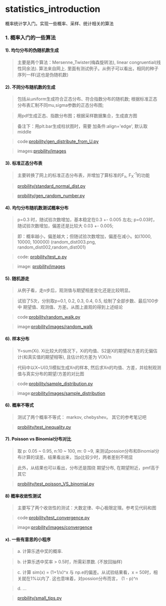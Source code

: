 # statistics_introduction
概率统计学入门。实现一些概率、采样、统计相关的算法

### 1. 概率入门的一些算法

####    1). 均匀分布的伪随机数生成
>   主要是两个算法：Mersenne_Twister(梅森旋转法), linear congruential(线性同余法). 算法来自网上.
    里面有测试例子。从例子可以看出，相同的种子序列一样(这也是伪随机数)

####    2). 不同分布随机数的生成

>  包括从uniform生成符合正态分布、符合指数分布的随机数; 根据标准正态分布表汇制不同mu,sigma参数的正态分布图; 

>   用pdf生成正态、指数分布图；根据采样数据集合，生成直方图

>   备注下：用plt.bar生成柱状图时，需要 加条件:align='edge', 默认取 middle

>   code:[probility/gen_distribute_from_U.py](probility/gen_distribute_from_U.py)

>   images:[probility/images](probility/images)

####    3). 标准正态分布表
>  主要转换了网上的标准正态分布表，并增加了算标准的F<sub>x</sub>, F<sub>X</sub><sup>-1</sup>的功能

>   [probility/standard_normal_dist.py](probility/standard_normal_dist.py)

>   [probility/gen_random_number.py](probility/gen_random_number.py)

####    4). 均匀分布随机数测试概率分布
>   p=0.3 时，随试验次数增加，基本稳定在0.3 +- 0.005 左右; p=0.03时，随试验次数增加，偏差还是比较大 0.03 +- 0.005;

>    即：概率越小，偏差越大；但随试验次数增加，偏差在减小。如(1000, 10000, 100000) (random_dist003.png, random_dist002,random_dist001)

>   code: [probility/test_p.py](probility/test_p.py)

>   image: [probility/images](probility/images)

####    5). 随机游走
>   从例子看，走n步后，观测值与期望相差变化还是比较明显。

>   试验了5次，分别取p=0.1, 0.2, 0.3, 0.4, 0.5, 绘制了全部步数、最后100步中 期望值、观测值、方差。从图上直观的得到上述结论

>   code:[probility/random_walk.py](probility/random_walk.py)

>   image:[probility/images/random_walk](probility/images/random_walk)

####    6). 样本分布
>   Y=sum(Xi). Xi比较大的情况下，Xi的均值、S2是X的期望和方差的无偏估计(和真实值的期望相等), 且估计的方差为 V(X)/n

>   代码中以X~U(0,1)模拟生成Xn的样本, 然后求Xn的均值、方差，并绘制观测值与真实分布的期望/方差的对比图

>   code:[probility/sample_distribution.py](probility/sample_distribution.py)

>   image:[probility/images/sample_distribution](probility/images/sample_distribution)

####    6). 概率不等式
>   测试了两个概率不等式： markov, chebyshev。 其它的参考笔记吧

>   [probility/test_inequality.py](probility/test_inequality.py)

####    7). Poisson vs Binomial分布对比
>   取 p: 0.05 ~ 0.95, n:10 ~ 100, m: 0 ~9, 来测试possion分布和Binomial分布计算的误差。结果看出来，当p比较少时，两者差别不明显

>   此外，从结果也可以看出，分布还是围绕 期望分布, 在期望附近，pmf高于其它

>  [probility/test_poisson_VS_binomial.py](probility/test_poisson_VS_binomial.py)


####  8) 概率收敛性测试
>   主要写了两个收敛性的测试：大数定律、中心极限定理。参考见代码和图

>   code:[probility/test_convergence.py](probility/test_convergence.py)

>   image:[probility/images/convergence](probility/images/convergence)
 
####    x). 一些有意思的小程序
>   a. 计算乐透中奖的概率.

>   b. 计算乐透中奖率 > 0.5时，所需彩票数. (不放回抽样)

>   c. 计算 sim(x) = (1+1/x)^x 与 np.e的偏差。从试验结果看，x = 50时，相关就在1%以内了. 这也意味着，对possion分布而言，
       (1 - p)^n 

>   d. ...

>   [probility/small_tips.py](probility/small_tips.py)
